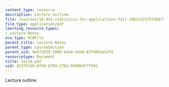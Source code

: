 ```yaml
---
content_type: resource
description: Lecture outline.
file: /courses/18-443-statistics-for-applications-fall-2003/d2375fd66fd4bf99278a94d0b9f7f59d_lec10.pdf
file_type: application/pdf
learning_resource_types:
- Lecture Notes
ocw_type: OCWFile
parent_title: Lecture Notes
parent_type: CourseSection
parent_uid: 9e973d39-2888-b4a4-ede8-83f905ab52f6
resourcetype: Document
title: lec10.pdf
uid: d2375fd6-6fd4-bf99-278a-94d0b9f7f59d
---
```

Lecture outline.

